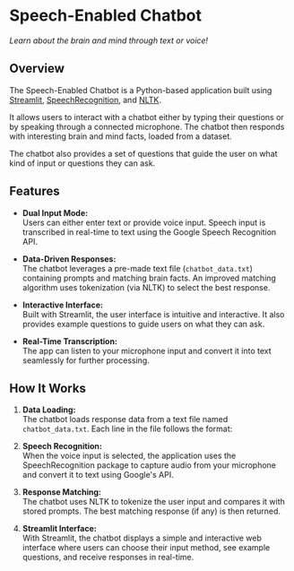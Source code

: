 # Speech-Enabled Chatbot
 
*Learn about the brain and mind through text or voice!*

## Overview

The Speech-Enabled Chatbot is a Python-based application built using [Streamlit](https://streamlit.io/), [SpeechRecognition](https://pypi.org/project/SpeechRecognition/), and [NLTK](https://www.nltk.org/). 

It allows users to interact with a chatbot either by typing their questions or by speaking through a connected microphone. The chatbot then responds with interesting brain and mind facts, loaded from a dataset.

The chatbot also provides a set of questions that guide the user on what kind of input or questions they can ask.

## Features

- **Dual Input Mode:**  
  Users can either enter text or provide voice input. Speech input is transcribed in real-time to text using the Google Speech Recognition API.

- **Data-Driven Responses:**  
  The chatbot leverages a pre-made text file (`chatbot_data.txt`) containing prompts and matching brain facts. An improved matching algorithm uses tokenization (via NLTK) to select the best response.

- **Interactive Interface:**  
  Built with Streamlit, the user interface is intuitive and interactive. It also provides example questions to guide users on what they can ask.

- **Real-Time Transcription:**  
  The app can listen to your microphone input and convert it into text seamlessly for further processing.

## How It Works

1. **Data Loading:**  
   The chatbot loads response data from a text file named `chatbot_data.txt`. Each line in the file follows the format:


2. **Speech Recognition:**  
When the voice input is selected, the application uses the SpeechRecognition package to capture audio from your microphone and convert it to text using Google's API.

3. **Response Matching:**  
The chatbot uses NLTK to tokenize the user input and compares it with stored prompts. The best matching response (if any) is then returned.

4. **Streamlit Interface:**  
With Streamlit, the chatbot displays a simple and interactive web interface where users can choose their input method, see example questions, and receive responses in real-time.
